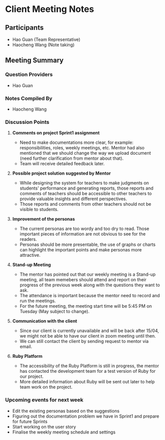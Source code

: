 # Client Meeting Notes

## Participants
- Hao Guan (Team Representative)
- Haocheng Wang (Note taking)


## Meeting Summary

### Question Providers
- Hao Guan

### Notes Compiled By
- Haocheng Wang

### Discussion Points

1. **Comments on project Sprint1 assignment**
    - Need to make documentations more clear, for example: responsibilities, roles, weekly meetings, etc. Mentor had also mentioned that we should change the way we upload document (need further clarification from mentor about that).
    - Team will receive detailed feedback later.

2. **Possible project solution suggested by Mentor**
    - While designing the system for teachers to make judgments on students' performance and generating reports, those reports and comments of  teachers
    should be accessible to other teachers to provide valuable insights and different perspectives.
    - Those reports and comments from other teachers should not be visible to students.

3. **Improvement of the personas**
    - The current personas are too wordy and too dry to read. Those important pieces of information are not obvious to see for the readers.
    - Personas should be more presentable, the use of graphs or charts can highlight the important points and make personas more attractive.

4. **Stand-up Meeting**
    - The mentor has pointed out that our weekly meeting is a Stand-up meeting, all team memebers should attend and report on their progress of the previous week along with the questions they want to ask.
    - The attendance is important because the mentor need to record and run the meetings.
    - For the future meeting, the meeting start time will be 5:45 PM on Tuesday (May subject to change).

5. **Communication with the client**
    - Since our client is currently unavailable and will be back after 15/04, we might not be able to have our client in zoom meeting until then.
    - We can still contact the client by sending request to mentor via email. 

6. **Ruby Platform**
    - The accessibility of the Ruby Platform is still in progress, the mentor has contacted the development team for a test version of Ruby for our project.
    - More detailed information about Ruby will be sent out later to help team work on the project.

### Upcoming events for next week
- Edit the existing personas based on the suggestions
- Figuring out the documentation problem we have in Sprint1 and prepare for future Sprints
- Start working on the user story
- Finalise the weekly meeting schedule and settings

